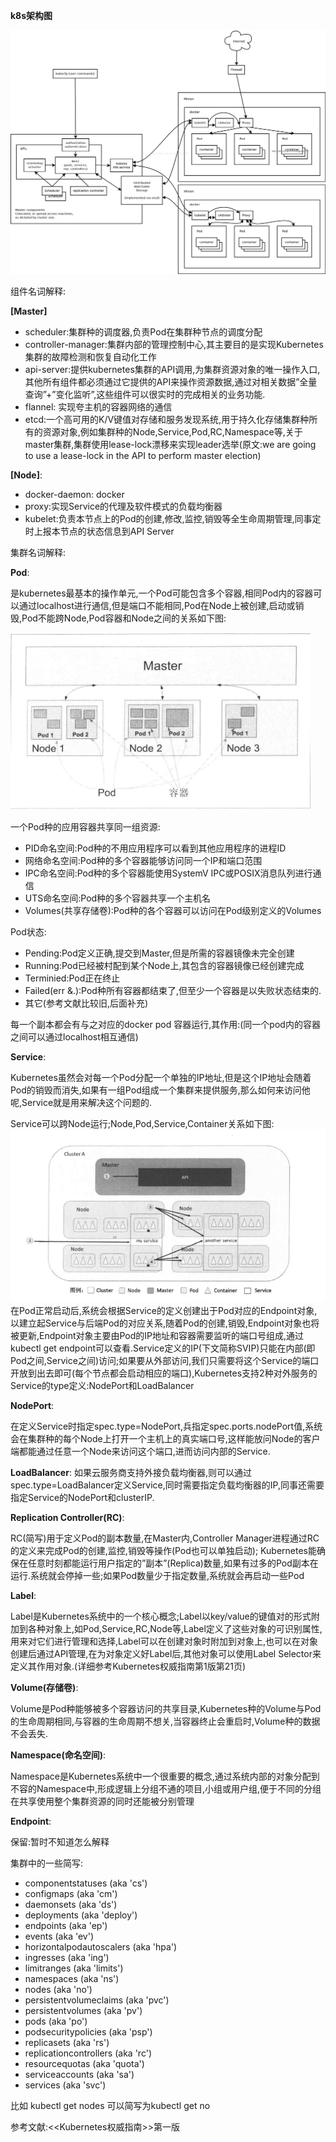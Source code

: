 **k8s架构图**

![k8s-cluster](pic/k8s-cluster.jpg)

组件名词解释:

**[Master]**
- scheduler:集群种的调度器,负责Pod在集群种节点的调度分配
- controller-manager:集群内部的管理控制中心,其主要目的是实现Kubernetes集群的故障检测和恢复自动化工作
- api-server:提供kubernetes集群的API调用,为集群资源对象的唯一操作入口,其他所有组件都必须通过它提供的API来操作资源数据,通过对相关数据”全量查询”+”变化监听”,这些组件可以很实时的完成相关的业务功能.
- flannel: 实现夸主机的容器网络的通信
- etcd:一个高可用的K/V键值对存储和服务发现系统,用于持久化存储集群种所有的资源对象,例如集群种的Node,Service,Pod,RC,Namespace等,关于master集群,集群使用lease-lock漂移来实现leader选举(原文:we are going to use a lease-lock in the API to perform master election)

**[Node]**:
- docker-daemon: docker
- proxy:实现Service的代理及软件模式的负载均衡器
- kubelet:负责本节点上的Pod的创建,修改,监控,销毁等全生命周期管理,同事定时上报本节点的状态信息到API Server

集群名词解释:

**Pod**:

是kubernetes最基本的操作单元,一个Pod可能包含多个容器,相同Pod内的容器可以通过localhost进行通信,但是端口不能相同,Pod在Node上被创建,启动或销毁,Pod不能跨Node,Pod容器和Node之间的关系如下图:

 ![pod](pic/pod.png)

 一个Pod种的应用容器共享同一组资源:
- PID命名空间:Pod种的不用应用程序可以看到其他应用程序的进程ID
- 网络命名空间:Pod种的多个容器能够访问同一个IP和端口范围
- IPC命名空间:Pod种的多个容器能使用SystemV IPC或POSIX消息队列进行通信
- UTS命名空间:Pod种的多个容器共享一个主机名
- Volumes(共享存储卷):Pod种的各个容器可以访问在Pod级别定义的Volumes

Pod状态:
- Pending:Pod定义正确,提交到Master,但是所需的容器镜像未完全创建
- Running:Pod已经被村配到某个Node上,其包含的容器镜像已经创建完成
- Terminied:Pod正在终止
- Failed(err &.):Pod种所有容器都结束了,但至少一个容器是以失败状态结束的.
- 其它(参考文献比较旧,后面补充)

每一个副本都会有与之对应的docker pod 容器运行,其作用:(同一个pod内的容器之间可以通过localhost相互通信)

**Service**:

  Kubernetes虽然会对每一个Pod分配一个单独的IP地址,但是这个IP地址会随着Pod的销毁而消失,如果有一组Pod组成一个集群来提供服务,那么如何来访问他呢,Service就是用来解决这个问题的.

Service可以跨Node运行;Node,Pod,Service,Container关系如下图:
![service](pic/service.png)
在Pod正常启动后,系统会根据Service的定义创建出于Pod对应的Endpoint对象,以建立起Service与后端Pod的对应关系,随着Pod的创建,销毁,Endpoint对象也将被更新,Endpoint对象主要由Pod的IP地址和容器需要监听的端口号组成,通过kubectl get endpoint可以查看.Service定义的IP(下文简称SVIP)只能在内部(即Pod之间,Service之间)访问;如果要从外部访问,我们只需要将这个Service的端口开放到出去即可(每个节点都会启动相应的端口),Kubernetes支持2种对外服务的Service的type定义:NodePort和LoadBalancer

**NodePort**:

在定义Service时指定spec.type=NodePort,兵指定spec.ports.nodePort值,系统会在集群种的每个Node上打开一个主机上的真实端口号,这样能放问Node的客户端都能通过任意一个Node来访问这个端口,进而访问内部的Service.

**LoadBalancer**:
如果云服务商支持外接负载均衡器,则可以通过spec.type=LoadBalancer定义Service,同时需要指定负载均衡器的IP,同事还需要指定Service的NodePort和clusterIP.

**Replication Controller(RC)**:

RC(简写)用于定义Pod的副本数量,在Master内,Controller Manager进程通过RC的定义来完成Pod的创建,监控,销毁等操作(Pod也可以单独启动);  Kubernetes能确保在任意时刻都能运行用户指定的”副本”(Replica)数量,如果有过多的Pod副本在运行.系统就会停掉一些;如果Pod数量少于指定数量,系统就会再启动一些Pod

**Label**:

Label是Kubernetes系统中的一个核心概念;Label以key/value的键值对的形式附加到各种对象上,如Pod,Service,RC,Node等,Label定义了这些对象的可识别属性,用来对它们进行管理和选择,Label可以在创建对象时附加到对象上,也可以在对象创建后通过API管理,在为对象定义好Label后,其他对象可以使用Label Selector来定义其作用对象.(详细参考Kubernetes权威指南第1版第21页)

**Volume(存储卷)**:

Volume是Pod种能够被多个容器访问的共享目录,Kubernetes种的Volume与Pod的生命周期相同,与容器的生命周期不想关,当容器终止会重启时,Volume种的数据不会丢失.

**Namespace(命名空间)**:

Namespace是Kubernetes系统中一个很重要的概念,通过系统内部的对象分配到不容的Namespace中,形成逻辑上分组不通的项目,小组或用户组,便于不同的分组在共享使用整个集群资源的同时还能被分别管理

**Endpoint**:

保留:暂时不知道怎么解释

集群中的一些简写:
  * componentstatuses (aka 'cs')  
  * configmaps (aka 'cm')  
  * daemonsets (aka 'ds')  
  * deployments (aka 'deploy')  
  * endpoints (aka 'ep')  
  * events (aka 'ev')  
  * horizontalpodautoscalers (aka 'hpa')  
  * ingresses (aka 'ing')   
  * limitranges (aka 'limits')  
  * namespaces (aka 'ns')  
  * nodes (aka 'no')  
  * persistentvolumeclaims (aka 'pvc')  
  * persistentvolumes (aka 'pv')  
  * pods (aka 'po')  
  * podsecuritypolicies (aka 'psp')  
  * replicasets (aka 'rs')  
  * replicationcontrollers (aka 'rc')  
  * resourcequotas (aka 'quota')  
  * serviceaccounts (aka 'sa')  
  * services (aka 'svc')

比如 kubectl get nodes 可以简写为kubectl get no

参考文献:<<Kubernetes权威指南>>第一版
